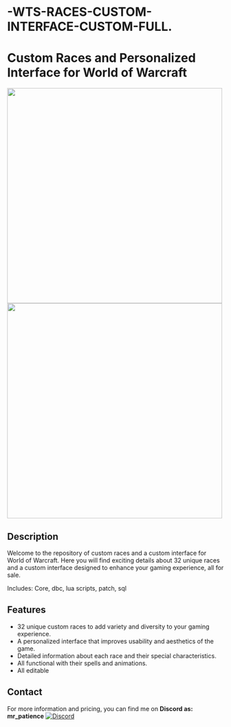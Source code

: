 # -WTS-RACES-CUSTOM-INTERFACE-CUSTOM-FULL.

# Custom Races and Personalized Interface for World of Warcraft

<img src="https://github.com/jedagutavito/-WTS-RACES-CUSTOM-INTERFACE-CUSTOM-FULL./assets/73094194/818c6542-eae1-4445-9434-dfd417d91628" width="500">
<img src="https://github.com/jedagutavito/-WTS-RACES-CUSTOM-INTERFACE-CUSTOM-FULL./assets/73094194/05f1b80f-2398-4a32-8822-3da7fb9f4e8d" width="500">


## Description

Welcome to the repository of custom races and a custom interface for World of Warcraft. Here you will find exciting details about 32 unique races and a custom interface designed to enhance your gaming experience, all for sale.

Includes: Core, dbc, lua scripts, patch, sql

## Features

- 32 unique custom races to add variety and diversity to your gaming experience.
- A personalized interface that improves usability and aesthetics of the game.
- Detailed information about each race and their special characteristics.
- All functional with their spells and animations.
- All editable

## Contact

For more information and pricing, you can find me on **Discord as: mr_patience**
[![Discord](https://img.shields.io/badge/Discord-mr__patience%236969-%237289DA?logo=discord&logoColor=white)](https://discord.com/users/mr_patience)
